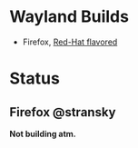 # Wayland Builds

- Firefox, [Red-Hat flavored](https://github.com/stransky/gecko-dev)

# Status

## Firefox @stransky
**Not building atm.**
